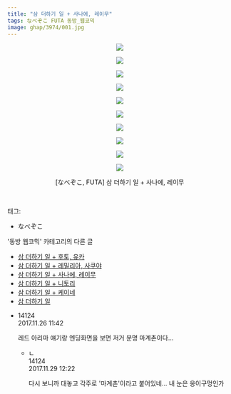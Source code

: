 ```yaml
---
title: "삼 더하기 일 + 사나에, 레이무"
tags: なべぞこ FUTA 동방_웹코믹
image: ghap/3974/001.jpg
---
```

<div class="article">
<p style="text-align: center; clear: none; float: none;"><img src="{{ site.nasurl }}/ghap/3974/001.jpg"/></p>
<p style="text-align: center; clear: none; float: none;"><img src="{{ site.nasurl }}/ghap/3974/002.jpg"/></p>
<p style="text-align: center; clear: none; float: none;"><img src="{{ site.nasurl }}/ghap/3974/003.jpg"/></p>
<p style="text-align: center; clear: none; float: none;"><img src="{{ site.nasurl }}/ghap/3974/004.jpg"/></p>
<p style="text-align: center; clear: none; float: none;"><img src="{{ site.nasurl }}/ghap/3974/005.jpg"/></p>
<p style="text-align: center; clear: none; float: none;"><img src="{{ site.nasurl }}/ghap/3974/006.jpg"/></p>
<p style="text-align: center; clear: none; float: none;"><img src="{{ site.nasurl }}/ghap/3974/007.jpg"/></p>
<p style="text-align: center; clear: none; float: none;"><img src="{{ site.nasurl }}/ghap/3974/008.jpg"/></p>
<p style="text-align: center; clear: none; float: none;"><img src="{{ site.nasurl }}/ghap/3974/009.jpg"/></p>
<p style="text-align: center; clear: none; float: none;"><img src="{{ site.nasurl }}/ghap/3974/010.jpg"/></p>
<p style="text-align: center; clear: none; float: none;">[なべぞこ, FUTA] 삼 더하기 일 + 사나에, 레이무</p>
<p><br/></p>
</div><div class="tagTrail">
<p>태그: </p>
<ul>
<li>なべぞこ</li>
</ul>
</div><div class="another">
<p>'동방 웹코믹' 카테고리의 다른 글</p>
<ul>
<li><a href="/2017-11-26-ghap_3976">삼 더하기 일 + 후토, 유카</a></li>
<li><a href="/2017-11-26-ghap_3975">삼 더하기 일 + 레밀리아, 사쿠야</a></li>
<li><a href="/2017-11-26-ghap_3974">삼 더하기 일 + 사나에, 레이무</a></li>
<li><a href="/2017-11-26-ghap_3973">삼 더하기 일 + 니토리</a></li>
<li><a href="/2017-11-26-ghap_3972">삼 더하기 일 + 케이네</a></li>
<li><a href="/2017-11-26-ghap_3971">삼 더하기 일</a></li>
</ul>
</div><div class="cb_module cb_fluid">
<div class="cb_wrt cb_profile">
<div class="comment">
<ul>
<li class="cb_thumb_off" id="comment15137667">
<div class="cb_comment_area">
<div class="cb_info_area">
<div class="cb_section">
<span class="cb_nick_name">14124</span>
</div>
<div class="cb_section">
<span class="cb_date">2017.11.26 11:42 </span>
</div>
</div>
<div class="cb_dsc_comment">
<p class="cb_dsc">
											레드 아리마 얘기랑 엔딩화면을 보면 저거 분명 마계촌이다...
										</p>
</div>
<ul>
<li class="cb_thumb_off" id="comment15140588">
<span class="cb_bu_subnode">ㄴ</span>
<div class="cb_comment_area">
<div class="cb_info_area">
<div class="cb_section">
<span class="cb_nick_name">14124</span>
</div>
<div class="cb_section">
<span class="cb_date">2017.11.29 12:22 </span>
</div>
</div>
<div class="cb_dsc_comment">
<p class="cb_dsc">
																다시 보니까 대놓고 각주로 '마계촌'이라고 붙어있네... 내 눈은 옹이구멍인가
															</p>
</div>
</div>
</li>
</ul>
</div></li>
</ul>
</div>
</div><!-- commentList close -->
</div>
